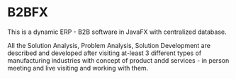 # B2BFX
This is a dynamic ERP - B2B software in JavaFX with centralized database.

All the Solution Analysis, Problem Analysis, Solution Development are described and developed after visiting at-least 3 different types of  manufacturing industries with concept of product andd services - in person meeting and live visiting and working with them. 
